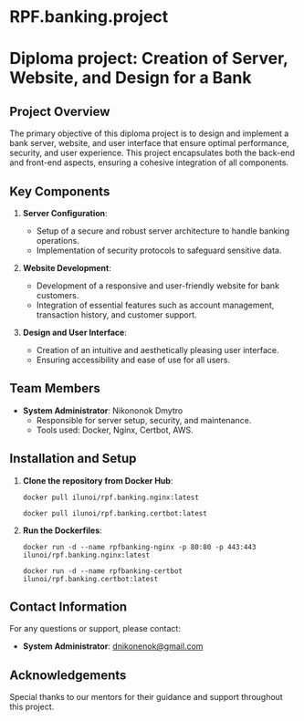 # RPF.banking.project
# Diploma project: Creation of Server, Website, and Design for a Bank

## Project Overview
The primary objective of this diploma project is to design and implement a bank server, website, and user interface that ensure optimal performance, security, and user experience. This project encapsulates both the back-end and front-end aspects, ensuring a cohesive integration of all components.

## Key Components
1. **Server Configuration**:
    - Setup of a secure and robust server architecture to handle banking operations.
    - Implementation of security protocols to safeguard sensitive data.

2. **Website Development**:
    - Development of a responsive and user-friendly website for bank customers.
    - Integration of essential features such as account management, transaction history, and customer support.

3. **Design and User Interface**:
    - Creation of an intuitive and aesthetically pleasing user interface.
    - Ensuring accessibility and ease of use for all users.

## Team Members
- **System Administrator**: Nikononok Dmytro
    - Responsible for server setup, security, and maintenance.
    - Tools used: Docker, Nginx, Certbot, AWS.

## Installation and Setup
1. **Clone the repository from Docker Hub**:
    ```Nginx
    docker pull ilunoi/rpf.banking.nginx:latest
    ```
    ```Certbot
    docker pull ilunoi/rpf.banking.certbot:latest
    ```

2. **Run the Dockerfiles**:
    ```Nginx
    docker run -d --name rpfbanking-nginx -p 80:80 -p 443:443 ilunoi/rpf.banking.nginx:latest
    ```
    ```Certbot
    docker run -d --name rpfbanking-certbot ilunoi/rpf.banking.certbot:latest
    ```

## Contact Information
For any questions or support, please contact:
- **System Administrator**: dnikonenok@gmail.com

## Acknowledgements
Special thanks to our mentors for their guidance and support throughout this project.
